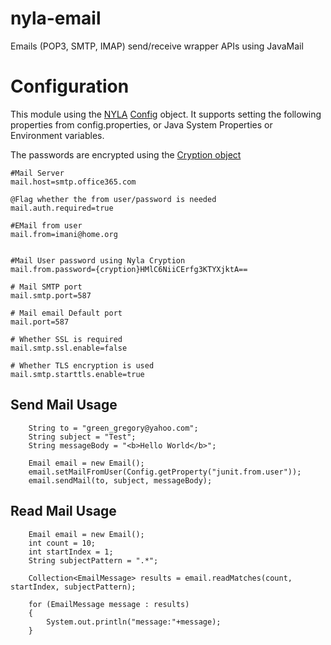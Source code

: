 # nyla-email
Emails (POP3, SMTP, IMAP) send/receive wrapper APIs using JavaMail


# Configuration

This module using the [NYLA](https://github.com/nyla-solutions/nyla) [Config](https://github.com/nyla-solutions/nyla/blob/master/src/main/java/nyla/solutions/core/util/Config.java) object. It supports setting the following properties from config.properties, or Java System Properties or Environment variables. 

The passwords are encrypted using the [Cryption object](https://github.com/nyla-solutions/nyla/blob/master/src/main/java/nyla/solutions/core/util/Cryption.java)
	
	
	#Mail Server
	mail.host=smtp.office365.com
	
	@Flag whether the from user/password is needed
	mail.auth.required=true
	
	#EMail from user
	mail.from=imani@home.org
	
	
	#Mail User password using Nyla Cryption
	mail.from.password={cryption}HMlC6NiiCErfg3KTYXjktA==
	
	# Mail SMTP port
	mail.smtp.port=587
	
	# Mail email Default port
	mail.port=587
	
	# Whether SSL is required
	mail.smtp.ssl.enable=false
	
	# Whether TLS encryption is used
	mail.smtp.starttls.enable=true
	

## Send Mail Usage 

		String to = "green_gregory@yahoo.com";
		String subject = "Test";
		String messageBody = "<b>Hello World</b>";
		
		Email email = new Email();
		email.setMailFromUser(Config.getProperty("junit.from.user"));
		email.sendMail(to, subject, messageBody);
		
## Read Mail Usage

		Email email = new Email();
		int count = 10;
		int startIndex = 1;
		String subjectPattern = ".*";
		
		Collection<EmailMessage> results = email.readMatches(count, startIndex, subjectPattern);
		
		for (EmailMessage message : results)
		{
			System.out.println("message:"+message);
		}